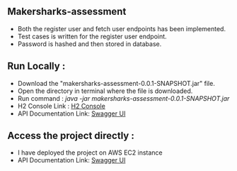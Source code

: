 ## Makersharks-assessment

- Both the register user and fetch user endpoints has been implemented.
- Test cases is written for the register user endpoint.
- Password is hashed and then stored in database.

## Run Locally : 
- Download the "makersharks-assessment-0.0.1-SNAPSHOT.jar" file.
- Open the directory in terminal where the file is downloaded.
- Run command : *java -jar makersharks-assessment-0.0.1-SNAPSHOT.jar*
- H2 Console Link : [H2 Console](http://52.66.210.235:8080/h2-console)
- API Documentation Link: [Swagger UI](http://localhost:8080/swagger-ui/index.html#/)

## Access the project directly :
- I have deployed the project on AWS EC2 instance
- API Documentation Link: [Swagger UI](http://52.66.210.235:8080/swagger-ui/index.html#/)

